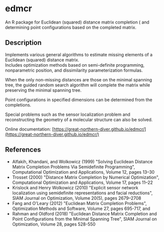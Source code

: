 # edmcr
An R package for Euclidean (squared) distance matrix completion ( and determining point configurations based on the completed matrix.

## Description
Implements various general algorithms to estimate missing elements of a Euclidean (squared) distance matrix.  
Includes optimization methods based on semi-definite programming, nonparametric position, and dissimilarity parameterization formulas.
   
When the only non-missing distances are those on the minimal spanning tree, the guided random search algorithm will complete the matrix while preserving the minimal spanning tree.
   
Point configurations in specified dimensions can be determined from the completions. 

Special problems such as the sensor localization problem and reconstructing
the geometry of a molecular structure can also be solved.

Online documentation: [https://great-northern-diver.github.io/edmcr/](https://great-northern-diver.github.io/edmcr/)  

## References

- Alfakih, Khandani, and Wolkowicz (1999) "Solving Euclidean Distance Matrix Completion Problems Via Semidefinite Programming", Computational Optimization and Applications, Volume 12, pages 13–30
- Trosset (2000) "Distance Matrix Completion by Numerical Optimization", Computational Optimization and Applications, Volume 17, pages 11–22
- Krislock and Henry Wolkowicz (2010) "Explicit sensor network localization using semidefinite representations and facial reductions", SIAM Journal on Optimization, Volume 20(5), pages 2679–2708
- Fang and O'Leary (2012) "Euclidean Matrix Completion Problems", Optimization Methods and Software, Volume 27, pages 695-717, and
- Rahman and Oldford (2018) "Euclidean Distance Matrix Completion and Point Configurations from the Minimal Spanning Tree", SIAM Journal on Optimization, Volume 28, pages 528-550
